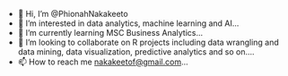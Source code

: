 - 👋 Hi, I’m @PhionahNakakeeto
- 👀 I’m interested in data analytics, machine learning and AI...
- 🌱 I’m currently learning MSC Business Analytics...
- 💞️ I’m looking to collaborate on R projects including data wrangling and data mining, data visualization, predictive analytics and so on....
- 📫 How to reach me nakakeetof@gmail.com...

<!---
PhionahNakakeeto/PhionahNakakeeto is a ✨ special ✨ repository because its `README.md` (this file) appears on your GitHub profile.
You can click the Preview link to take a look at your changes.
--->
